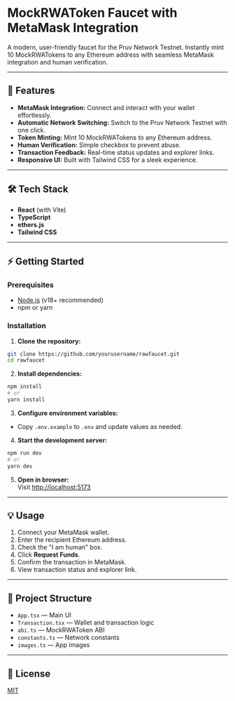 # MockRWAToken Faucet with MetaMask Integration

A modern, user-friendly faucet for the Pruv Network Testnet. Instantly mint 10 MockRWATokens to any Ethereum address with seamless MetaMask integration and human verification.

---

## 🚀 Features

- **MetaMask Integration:** Connect and interact with your wallet effortlessly.
- **Automatic Network Switching:** Switch to the Pruv Network Testnet with one click.
- **Token Minting:** Mint 10 MockRWATokens to any Ethereum address.
- **Human Verification:** Simple checkbox to prevent abuse.
- **Transaction Feedback:** Real-time status updates and explorer links.
- **Responsive UI:** Built with Tailwind CSS for a sleek experience.

---

## 🛠️ Tech Stack

- **React** (with Vite)
- **TypeScript**
- **ethers.js**
- **Tailwind CSS**

---

## ⚡ Getting Started

### Prerequisites

- [Node.js](https://nodejs.org/) (v18+ recommended)
- npm or yarn

### Installation

1. **Clone the repository:**

```bash
git clone https://github.com/yourusername/rawfaucet.git
cd rawfaucet
```

2. **Install dependencies:**

```bash
npm install
# or
yarn install
```

3. **Configure environment variables:**

- Copy `.env.example` to `.env` and update values as needed.

4. **Start the development server:**

```bash
npm run dev
# or
yarn dev
```

5. **Open in browser:**  
   Visit [http://localhost:5173](http://localhost:5173)

---

## 💡 Usage

1. Connect your MetaMask wallet.
2. Enter the recipient Ethereum address.
3. Check the "I am human" box.
4. Click **Request Funds**.
5. Confirm the transaction in MetaMask.
6. View transaction status and explorer link.

---

## 📁 Project Structure

- `App.tsx` — Main UI
- `Transaction.tsx` — Wallet and transaction logic
- `abi.ts` — MockRWAToken ABI
- `constants.ts` — Network constants
- `images.ts` — App images

---

## 📄 License

[MIT](LICENSE)
